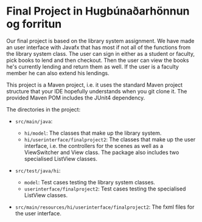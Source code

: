 # Final Project in Hugbúnaðarhönnun og forritun
Our final project is based on the library system assignment. We have made an user interface with Javafx that has most if not all of the functions from the library system class. The user can sign in either as a student or faculty, pick books to lend and then checkout. Then the user can view the books he's currently lending and return them as well. If the user is a faculty member he can also extend his lendings. 

This project is a Maven project, i.e. it uses the standard Maven project structure that your IDE hopefully understands when you git clone it. The provided Maven POM includes the JUnit4 dependency.

The directories in the project: 
- `src/main/java`:
  - `hi/model`: The classes that make up the library system.
  - `hi/userinterface/finalproject2`: The classes that make up the user interface, i.e. the controllers for the scenes as well as a ViewSwitcher and View class. The package also includes two specialised ListView classes.

- `src/test/java/hi`:
  - `model`: Test cases testing the library system classes.
  - `userinterface/finalproject2`: Test cases testing the specialised ListView classes.

- `src/main/resources/hi/userinterface/finalproject2`: The fxml files for the user interface.
